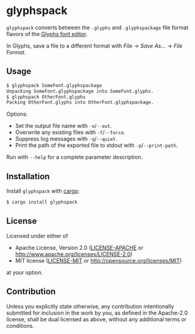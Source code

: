 # glyphspack

`glyphspack` converts between the  `.glyphs` and `.glyphspackage` file format flavors of the [Glyphs font editor](https://glyphsapp.com).

In Glyphs, save a file to a different format with _File_ → _Save As…_ → _File Format_.

## Usage

```sh
$ glyphspack SomeFont.glyphspackage
Unpacking SomeFont.glyphspackage into SomeFont.glyphs.
$ glyphspack OtherFont.glyphs
Packing OtherFont.glyphs into OtherFont.glyphspackage.
```

Options:

- Set the output file name with `-o`/`--out`.
- Overwrite any existing files with `-f`/`--force`.
- Suppress log messages with `-q`/`--quiet`.
- Print the path of the exported file to stdout with `-p`/`--print-path`.

Run with `--help` for a complete parameter description.

## Installation

Install `glyphspack` with [cargo](https://doc.rust-lang.org/cargo/):

```sh
$ cargo install glyphspack
```

## License

Licensed under either of

- Apache License, Version 2.0 ([LICENSE-APACHE](LICENSE-APACHE) or <http://www.apache.org/licenses/LICENSE-2.0>)
- MIT license ([LICENSE-MIT](LICENSE-MIT) or <http://opensource.org/licenses/MIT>)

at your option.

## Contribution

Unless you explicitly state otherwise, any contribution intentionally submitted for inclusion in the work by you, as defined in the Apache-2.0 license, shall be dual licensed as above, without any additional terms or conditions.
